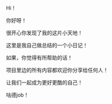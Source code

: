 Hi！

你好呀！

很开心你发现了我的这片小天地！

这里是我自己做总结的一个小日记！

如果，你觉得有所帮助的话！

项目里边的所有内容都欢迎你分享给任何人！

让我们一起成为更好更酷的自己！

咕德job！

